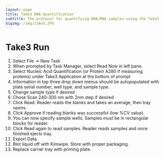 ```yaml
---
layout: page
title: Take3 DNA Quantification
subtitle: The protocol for quantifying DNA/RNA samples using the Take3
bigimg: /img/take3.JPG
---
```


# Take3 Run
1. Select File -> New Task
2. When prompted by Task Manager, select Read Now in left pane.
3. Select Nucleic Acid Quantification (or Protein A280 if measuring proteins) under Take3 Application at the bottom of prompt
4. Information in top three drop down menus should be autopopulated with plate serial number, well type, and sample type.
5. Change sample type if desired
6. Chose Scan 240-300 nm with 2nm step if desired
7. Click Read. Reader reads the blanks and takes an average, then tray opens.
8. Click Approve if reading blanks was successful (low %CV value).
9. You can now specify sample wells. Samples must be in rectangular blocks for reader. 
10. Click Read again to read samples. Reader reads samples and once finished ejects tray.
11. Export Data.
12. Blot liquid off with Kimwipe. Store with proper packaging.
12. Replace carrier tray with priming plate.

